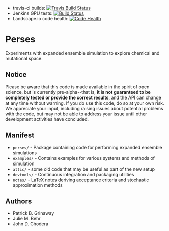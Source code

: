 * travis-ci builds: [![Travis Build Status](https://travis-ci.org/choderalab/perses.svg?branch=master)](https://travis-ci.org/choderalab/perses)
* Jenkins GPU tests: [![Build Status](https://jenkins.choderalab.org/buildStatus/icon?job=test-perses-linux)](https://jenkins.choderalab.org/job/test-perses-linux/)
* Landscape.io code health: [![Code Health](https://landscape.io/github/choderalab/perses/master/landscape.svg?style=flat)](https://landscape.io/github/choderalab/perses/master)

# Perses

Experiments with expanded ensemble simulation to explore chemical and mutational space.

## Notice

Please be aware that this code is made available in the spirit of open science, but is currently pre-alpha--that is,
**it is not guaranteed to be completely tested or provide the correct results**, and the API can change at any time
without warning. If you do use this code, do so at your own risk. We appreciate your input, including raising issues
about potential problems with the code, but may not be able to address your issue until other development activities
have concluded.

## Manifest

* `perses/` - Package containing code for performing expanded ensemble simulations
* `examples/` - Contains examples for various systems and methods of simulation
* `attic/` - some old code that may be useful as part of the new setup
* `devtools/` - Continuous integration and packaging utilities
* `notes/` - LaTeX notes deriving acceptance criteria and stochastic approximation methods

## Authors

* Patrick B. Grinaway
* Julie M. Behr
* John D. Chodera
